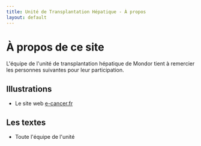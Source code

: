 ```yaml
---
title: Unité de Transplantation Hépatique - À propos
layout: default
---
```

# À propos de ce site

L'équipe de l'unité de transplantation hépatique de Mondor tient à remercier les personnes suivantes pour leur participation.

## Illustrations

* Le site web [e-cancer.fr](www.e-cancer.fr)

## Les textes

* Toute l'équipe de l'unité
